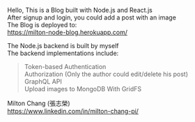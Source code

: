 Hello, This is a Blog built with Node.js and React.js  
After signup and login, you could add a post with an image  
The Blog is deployed to:  
https://milton-node-blog.herokuapp.com/  

The Node.js backend is built by myself  
The backend implementations include:  
> Token-based Authentication  
> Authorization (Only the author could edit/delete his post)  
> GraphQL API  
> Upload images to MongoDB With GridFS  

Milton Chang (張志榮)  
https://www.linkedin.com/in/milton-chang-pi/ 
